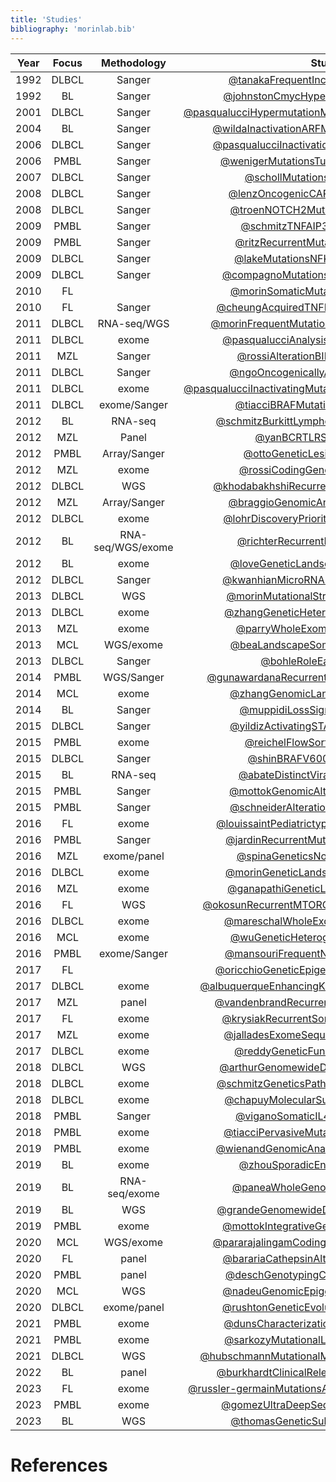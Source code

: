 ```yaml
---
title: 'Studies'
bibliography: 'morinlab.bib'
---
```


|Year|Focus|Methodology|Study|
|:-:|:-:|:---:|:-------:|
|1992|DLBCL|Sanger|[@tanakaFrequentIncidenceSomatic1992](papers/tanakaFrequentIncidenceSomatic1992.md)|
|1992|BL|Sanger|[@johnstonCmycHypermutationBurkitt1992](papers/johnstonCmycHypermutationBurkitt1992.md)|
|2001|DLBCL|Sanger|[@pasqualucciHypermutationMultipleProtooncogenes2001a](papers/pasqualucciHypermutationMultipleProtooncogenes2001a.md)|
|2004|BL|Sanger|[@wildaInactivationARFMDM2p53Pathway2004](papers/wildaInactivationARFMDM2p53Pathway2004.md)|
|2006|DLBCL|Sanger|[@pasqualucciInactivationPRDM1BLIMP12006a](papers/pasqualucciInactivationPRDM1BLIMP12006a.md)|
|2006|PMBL|Sanger|[@wenigerMutationsTumorSuppressor2006a](papers/wenigerMutationsTumorSuppressor2006a.md)|
|2007|DLBCL|Sanger|[@schollMutationsRegionFAS2007](papers/schollMutationsRegionFAS2007.md)|
|2008|DLBCL|Sanger|[@lenzOncogenicCARD11Mutations2008](papers/lenzOncogenicCARD11Mutations2008.md)|
|2008|DLBCL|Sanger|[@troenNOTCH2MutationsMarginal2008](papers/troenNOTCH2MutationsMarginal2008.md)|
|2009|PMBL|Sanger|[@schmitzTNFAIP3A20Tumor2009a](papers/schmitzTNFAIP3A20Tumor2009a.md)|
|2009|PMBL|Sanger|[@ritzRecurrentMutationsSTAT62009a](papers/ritzRecurrentMutationsSTAT62009a.md)|
|2009|DLBCL|Sanger|[@lakeMutationsNFKBIAEncoding2009](papers/lakeMutationsNFKBIAEncoding2009.md)|
|2009|DLBCL|Sanger|[@compagnoMutationsMultipleGenes2009a](papers/compagnoMutationsMultipleGenes2009a.md)|
|2010|FL||[@morinSomaticMutationsAltering2010a](papers/morinSomaticMutationsAltering2010a.md)|
|2010|FL|Sanger|[@cheungAcquiredTNFRSF14Mutations2010a](papers/cheungAcquiredTNFRSF14Mutations2010a.md)|
|2011|DLBCL|RNA-seq/WGS|[@morinFrequentMutationHistonemodifying2011](papers/morinFrequentMutationHistonemodifying2011.md)|
|2011|DLBCL|exome|[@pasqualucciAnalysisCodingGenome2011](papers/pasqualucciAnalysisCodingGenome2011.md)|
|2011|MZL|Sanger|[@rossiAlterationBIRC3Multiple2011a](papers/rossiAlterationBIRC3Multiple2011a.md)|
|2011|DLBCL|Sanger|[@ngoOncogenicallyActiveMYD882011a](papers/ngoOncogenicallyActiveMYD882011a.md)|
|2011|DLBCL|exome|[@pasqualucciInactivatingMutationsAcetyltransferase2011a](papers/pasqualucciInactivatingMutationsAcetyltransferase2011a.md)|
|2011|DLBCL|exome/Sanger|[@tiacciBRAFMutationsHairycell2011a](papers/tiacciBRAFMutationsHairycell2011a.md)|
|2012|BL|RNA-seq|[@schmitzBurkittLymphomaPathogenesis2012](papers/schmitzBurkittLymphomaPathogenesis2012.md)|
|2012|MZL|Panel|[@yanBCRTLRSignaling2012a](papers/yanBCRTLRSignaling2012a.md)|
|2012|PMBL|Array/Sanger|[@ottoGeneticLesionsTRAF32012a](papers/ottoGeneticLesionsTRAF32012a.md)|
|2012|MZL|exome|[@rossiCodingGenomeSplenic2012c](papers/rossiCodingGenomeSplenic2012c.md)|
|2012|DLBCL|WGS|[@khodabakhshiRecurrentTargetsAberrant2012](papers/khodabakhshiRecurrentTargetsAberrant2012.md)|
|2012|MZL|Array/Sanger|[@braggioGenomicAnalysisMarginal2012](papers/braggioGenomicAnalysisMarginal2012.md)|
|2012|DLBCL|exome|[@lohrDiscoveryPrioritizationSomatic2012a](papers/lohrDiscoveryPrioritizationSomatic2012a.md)|
|2012|BL|RNA-seq/WGS/exome|[@richterRecurrentMutationID32012a](papers/richterRecurrentMutationID32012a.md)|
|2012|BL|exome|[@loveGeneticLandscapeMutations2012](papers/loveGeneticLandscapeMutations2012.md)|
|2012|DLBCL|Sanger|[@kwanhianMicroRNA142Mutated202012b](papers/kwanhianMicroRNA142Mutated202012b.md)|
|2013|DLBCL|WGS|[@morinMutationalStructuralAnalysis2013](papers/morinMutationalStructuralAnalysis2013.md)|
|2013|DLBCL|exome|[@zhangGeneticHeterogeneityDiffuse2013](papers/zhangGeneticHeterogeneityDiffuse2013.md)|
|2013|MZL|exome|[@parryWholeExomeSequencing2013](papers/parryWholeExomeSequencing2013.md)|
|2013|MCL|WGS/exome|[@beaLandscapeSomaticMutations2013](papers/beaLandscapeSomaticMutations2013.md)|
|2013|DLBCL|Sanger|[@bohleRoleEarlyBcell2013](papers/bohleRoleEarlyBcell2013.md)|
|2014|PMBL|WGS/Sanger|[@gunawardanaRecurrentSomaticMutations2014c](papers/gunawardanaRecurrentSomaticMutations2014c.md)|
|2014|MCL|exome|[@zhangGenomicLandscapeMantle2014](papers/zhangGenomicLandscapeMantle2014.md)|
|2014|BL|Sanger|[@muppidiLossSignalingGa132014b](papers/muppidiLossSignalingGa132014b.md)|
|2015|DLBCL|Sanger|[@yildizActivatingSTAT6Mutations2015c](papers/yildizActivatingSTAT6Mutations2015c.md)|
|2015|PMBL|exome|[@reichelFlowSortingExome2015a](papers/reichelFlowSortingExome2015a.md)|
|2015|DLBCL|Sanger|[@shinBRAFV600EMAP2K12015](papers/shinBRAFV600EMAP2K12015.md)|
|2015|BL|RNA-seq|[@abateDistinctViralMutational2015a](papers/abateDistinctViralMutational2015a.md)|
|2015|PMBL|Sanger|[@mottokGenomicAlterationsCIITA2015b](papers/mottokGenomicAlterationsCIITA2015b.md)|
|2015|PMBL|Sanger|[@schneiderAlterationsCD58Gene2015a](papers/schneiderAlterationsCD58Gene2015a.md)|
|2016|FL|exome|[@louissaintPediatrictypeNodalFollicular2016a](papers/louissaintPediatrictypeNodalFollicular2016a.md)|
|2016|PMBL|Sanger|[@jardinRecurrentMutationsExportin2016a](papers/jardinRecurrentMutationsExportin2016a.md)|
|2016|MZL|exome/panel|[@spinaGeneticsNodalMarginal2016b](papers/spinaGeneticsNodalMarginal2016b.md)|
|2016|DLBCL|exome|[@morinGeneticLandscapesRelapsed2016](papers/morinGeneticLandscapesRelapsed2016.md)|
|2016|MZL|exome|[@ganapathiGeneticLandscapeDural2016](papers/ganapathiGeneticLandscapeDural2016.md)|
|2016|FL|WGS|[@okosunRecurrentMTORC1activatingRRAGC2016a](papers/okosunRecurrentMTORC1activatingRRAGC2016a.md)|
|2016|DLBCL|exome|[@mareschalWholeExomeSequencing2016](papers/mareschalWholeExomeSequencing2016.md)|
|2016|MCL|exome|[@wuGeneticHeterogeneityPrimary2016](papers/wuGeneticHeterogeneityPrimary2016.md)|
|2016|PMBL|exome/Sanger|[@mansouriFrequentNFKBIEDeletions2016](papers/mansouriFrequentNFKBIEDeletions2016.md)|
|2017|FL||[@oricchioGeneticEpigeneticInactivation2017b](papers/oricchioGeneticEpigeneticInactivation2017b.md)|
|2017|DLBCL|exome|[@albuquerqueEnhancingKnowledgeDiscovery2017a](papers/albuquerqueEnhancingKnowledgeDiscovery2017a.md)|
|2017|MZL|panel|[@vandenbrandRecurrentMutationsGenes2017](papers/vandenbrandRecurrentMutationsGenes2017.md)|
|2017|FL|exome|[@krysiakRecurrentSomaticMutations2017b](papers/krysiakRecurrentSomaticMutations2017b.md)|
|2017|MZL|exome|[@jalladesExomeSequencingIdentifies2017](papers/jalladesExomeSequencingIdentifies2017.md)|
|2017|DLBCL|exome|[@reddyGeneticFunctionalDrivers2017](papers/reddyGeneticFunctionalDrivers2017.md)|
|2018|DLBCL|WGS|[@arthurGenomewideDiscoverySomatic2018](papers/arthurGenomewideDiscoverySomatic2018.md)|
|2018|DLBCL|exome|[@schmitzGeneticsPathogenesisDiffuse2018a](papers/schmitzGeneticsPathogenesisDiffuse2018a.md)|
|2018|DLBCL|exome|[@chapuyMolecularSubtypesDiffuse2018b](papers/chapuyMolecularSubtypesDiffuse2018b.md)|
|2018|PMBL|Sanger|[@viganoSomaticIL4RMutations2018b](papers/viganoSomaticIL4RMutations2018b.md)|
|2018|PMBL|exome|[@tiacciPervasiveMutationsJAKSTAT2018b](papers/tiacciPervasiveMutationsJAKSTAT2018b.md)|
|2019|PMBL|exome|[@wienandGenomicAnalysesFlowsorted2019b](papers/wienandGenomicAnalysesFlowsorted2019b.md)|
|2019|BL|exome|[@zhouSporadicEndemicBurkitt2019](papers/zhouSporadicEndemicBurkitt2019.md)|
|2019|BL|RNA-seq/exome|[@paneaWholeGenomeLandscape2019](papers/paneaWholeGenomeLandscape2019.md)|
|2019|BL|WGS|[@grandeGenomewideDiscoverySomatic2019](papers/grandeGenomewideDiscoverySomatic2019.md)|
|2019|PMBL|exome|[@mottokIntegrativeGenomicAnalysis2019b](papers/mottokIntegrativeGenomicAnalysis2019b.md)|
|2020|MCL|WGS/exome|[@pararajalingamCodingNoncodingDrivers2020](papers/pararajalingamCodingNoncodingDrivers2020.md)|
|2020|FL|panel|[@barariaCathepsinAlterationsInduce2020c](papers/barariaCathepsinAlterationsInduce2020c.md)|
|2020|PMBL|panel|[@deschGenotypingCirculatingTumor2020](papers/deschGenotypingCirculatingTumor2020.md)|
|2020|MCL|WGS|[@nadeuGenomicEpigenomicInsights2020b](papers/nadeuGenomicEpigenomicInsights2020b.md)|
|2020|DLBCL|exome/panel|[@rushtonGeneticEvolutionaryPatterns2020](papers/rushtonGeneticEvolutionaryPatterns2020.md)|
|2021|PMBL|exome|[@dunsCharacterizationDLBCLPMBL2021b](papers/dunsCharacterizationDLBCLPMBL2021b.md)|
|2021|PMBL|exome|[@sarkozyMutationalLandscapeGray2021a](papers/sarkozyMutationalLandscapeGray2021a.md)|
|2021|DLBCL|WGS|[@hubschmannMutationalMechanismsShaping2021b](papers/hubschmannMutationalMechanismsShaping2021b.md)|
|2022|BL|panel|[@burkhardtClinicalRelevanceMolecular2022b](papers/burkhardtClinicalRelevanceMolecular2022b.md)|
|2023|FL|exome|[@russler-germainMutationsAssociatedProgression2023b](papers/russler-germainMutationsAssociatedProgression2023b.md)|
|2023|PMBL|exome|[@gomezUltraDeepSequencingReveals2023](papers/gomezUltraDeepSequencingReveals2023.md)|
|2023|BL|WGS|[@thomasGeneticSubgroupsInform2023](papers/thomasGeneticSubgroupsInform2023.md)|

# References

